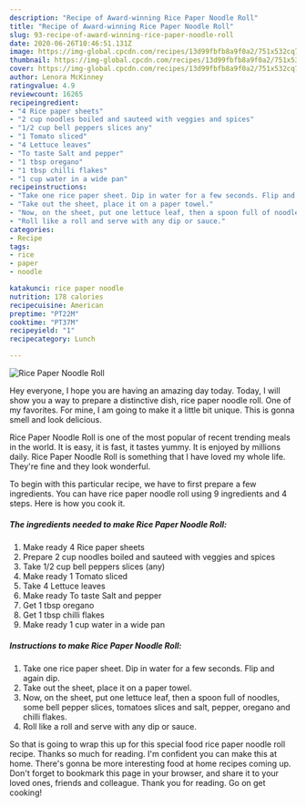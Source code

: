 ```yaml
---
description: "Recipe of Award-winning Rice Paper Noodle Roll"
title: "Recipe of Award-winning Rice Paper Noodle Roll"
slug: 93-recipe-of-award-winning-rice-paper-noodle-roll
date: 2020-06-26T10:46:51.131Z
image: https://img-global.cpcdn.com/recipes/13d99fbfb8a9f0a2/751x532cq70/rice-paper-noodle-roll-recipe-main-photo.jpg
thumbnail: https://img-global.cpcdn.com/recipes/13d99fbfb8a9f0a2/751x532cq70/rice-paper-noodle-roll-recipe-main-photo.jpg
cover: https://img-global.cpcdn.com/recipes/13d99fbfb8a9f0a2/751x532cq70/rice-paper-noodle-roll-recipe-main-photo.jpg
author: Lenora McKinney
ratingvalue: 4.9
reviewcount: 16265
recipeingredient:
- "4 Rice paper sheets"
- "2 cup noodles boiled and sauteed with veggies and spices"
- "1/2 cup bell peppers slices any"
- "1 Tomato sliced"
- "4 Lettuce leaves"
- "To taste Salt and pepper"
- "1 tbsp oregano"
- "1 tbsp chilli flakes"
- "1 cup water in a wide pan"
recipeinstructions:
- "Take one rice paper sheet. Dip in water for a few seconds. Flip and again dip."
- "Take out the sheet, place it on a paper towel."
- "Now, on the sheet, put one lettuce leaf, then a spoon full of noodles, some bell pepper slices, tomatoes slices and salt, pepper, oregano and chilli flakes."
- "Roll like a roll and serve with any dip or sauce."
categories:
- Recipe
tags:
- rice
- paper
- noodle

katakunci: rice paper noodle 
nutrition: 178 calories
recipecuisine: American
preptime: "PT22M"
cooktime: "PT37M"
recipeyield: "1"
recipecategory: Lunch

---
```



![Rice Paper Noodle Roll](https://img-global.cpcdn.com/recipes/13d99fbfb8a9f0a2/751x532cq70/rice-paper-noodle-roll-recipe-main-photo.jpg)

Hey everyone, I hope you are having an amazing day today. Today, I will show you a way to prepare a distinctive dish, rice paper noodle roll. One of my favorites. For mine, I am going to make it a little bit unique. This is gonna smell and look delicious.

Rice Paper Noodle Roll is one of the most popular of recent trending meals in the world. It is easy, it is fast, it tastes yummy. It is enjoyed by millions daily. Rice Paper Noodle Roll is something that I have loved my whole life. They're fine and they look wonderful.




To begin with this particular recipe, we have to first prepare a few ingredients. You can have rice paper noodle roll using 9 ingredients and 4 steps. Here is how you cook it.

<!--inarticleads1-->

##### The ingredients needed to make Rice Paper Noodle Roll:

1. Make ready 4 Rice paper sheets
1. Prepare 2 cup noodles boiled and sauteed with veggies and spices
1. Take 1/2 cup bell peppers slices (any)
1. Make ready 1 Tomato sliced
1. Take 4 Lettuce leaves
1. Make ready To taste Salt and pepper
1. Get 1 tbsp oregano
1. Get 1 tbsp chilli flakes
1. Make ready 1 cup water in a wide pan




<!--inarticleads2-->

##### Instructions to make Rice Paper Noodle Roll:

1. Take one rice paper sheet. Dip in water for a few seconds. Flip and again dip.
1. Take out the sheet, place it on a paper towel.
1. Now, on the sheet, put one lettuce leaf, then a spoon full of noodles, some bell pepper slices, tomatoes slices and salt, pepper, oregano and chilli flakes.
1. Roll like a roll and serve with any dip or sauce.




So that is going to wrap this up for this special food rice paper noodle roll recipe. Thanks so much for reading. I'm confident you can make this at home. There's gonna be more interesting food at home recipes coming up. Don't forget to bookmark this page in your browser, and share it to your loved ones, friends and colleague. Thank you for reading. Go on get cooking!

